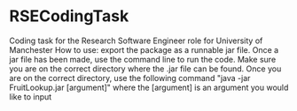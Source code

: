 # RSECodingTask
Coding task for the Research Software Engineer role for University of Manchester
How to use:
export the package as a runnable jar file. Once a jar file has been made, use the command line to run the code. Make sure you are on the correct directory where the .jar file can be found.
Once you are on the correct directory, use the following command "java -jar FruitLookup.jar [argument]" where the [argument] is an argument you would like to input
